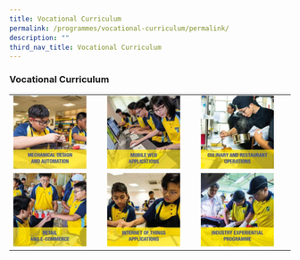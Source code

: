 ```yaml
---
title: Vocational Curriculum
permalink: /programmes/vocational-curriculum/permalink/
description: ""
third_nav_title: Vocational Curriculum
---
```

### Vocational Curriculum

|  |  |  |
|---|---|---|
| <a href="https://moe-crestsec-staging.netlify.app/mechanical-design-and-automation/programmes/vocational-curriculum/"><img style="width:85%" src="/images/vc0.png"></a> | <a href="https://moe-crestsec-staging.netlify.app/mobile-web-applications/programmes/vocational-curriculum/"><img style="width:85%" src="/images/vc2.png"></a> | <a href="https://moe-crestsec-staging.netlify.app/culinary-and-restaurant-operations/programmes/vocational-curriculum/"><img style="width:85%" src="/images/vc3.png"></a> |
| <a href="https://moe-crestsec-staging.netlify.app/retail-and-ecommerce/programmes/vocational-curriculum/"><img style="width:85%" src="/images/vc4.png"></a> | <a href="https://moe-crestsec-staging.netlify.app/internet-of-things-applications/programmes/vocational-curriculum/"><img style="width:85%" src="/images/vc5.png"></a> | <a href="https://moe-crestsec-staging.netlify.app/industry-experiential-programme/programmes/vocational-curriculum/"><img style="width:85%" src="/images/vc6.png"></a> |

